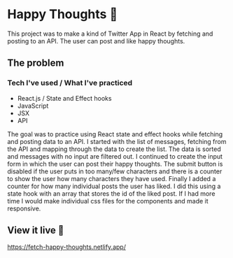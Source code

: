 # Happy Thoughts :sparkling_heart:

This project was to make a kind of Twitter App in React by fetching and posting to an API. The user can post and like happy thoughts.

## The problem

### Tech I've used / What I've practiced
- React.js / State and Effect hooks
- JavaScript
- JSX
- API

The goal was to practice using React state and effect hooks while fetching and posting data to an API. 
I started with the list of messages, fetching from the API and mapping through the data to create the list. 
The data is sorted and messages with no input are filtered out.
I continued to create the input form in which the user can post their happy thoughts. The submit button is disabled if the user puts in too many/few characters and there is a counter to show the user how many characters they have used.
Finally I added a counter for how many individual posts the user has liked. I did this using a state hook with an array that stores the id of the liked post.
If I had more time I would make individual css files for the components and made it responsive.

## View it live :tada:

https://fetch-happy-thoughts.netlify.app/

